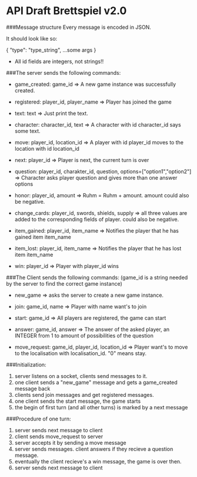 API Draft Brettspiel v2.0
=================================

###Message structure
Every message is encoded in JSON.

It should look like so:

{
  "type": "type_string",
  ...some args
}

- All id fields are integers, not strings!!

###The server sends the following commands:
- game_created: game_id => A new game instance was successfully created.
- registered: player_id, player_name => Player has joined the game

- text: text => Just print the text.
- character: character_id, text => A character with id character_id says some text.

- move: player_id, location_id => A player with id player_id moves to the location with id location_id

- next: player_id => Player is next, the current turn is over

- question: player_id, charakter_id, question, options=["option1","option2"] => Character asks player question and gives more than one answer options

- honor: player_id, amount => Ruhm = Ruhm + amount. amount could also be negative.
- change_cards: player_id, swords, shields, supply => all three values are added to the corresponding fields of player. could also be negative.

- item_gained: player_id, item_name => Notifies the player that he has gained item item_name
- item_lost: player_id, item_name => Notifies the player that he has lost item item_name

- win: player_id => Player with player_id wins

###The Client sends the following commands:
(game_id is a string needed by the server to find the correct game instance)
- new_game => asks the server to create a new game instance.

- join: game_id, name => Player with name want's to join

- start: game_id => All players are registered, the game can start

- answer: game_id, answer => The answer of the asked player, an INTEGER from 1 to amount of possibilities of the question

- move_request: game_id, player_id, location_id => Player want's to move to the localisation with localisation_id. "0" means stay.

###Initialization:
1. server listens on a socket, clients send messages to it.
2. one client sends a "new_game" message and gets a game_created message back
3. clients send join messages and get registered messages.
4. one client sends the start message, the game starts
5. the begin of first turn (and all other turns) is marked by a next message

###Procedure of one turn:
1. server sends next message to client
2. client sends move_request to server
3. server accepts it by sending a move message
4. server sends messages. client answers if they recieve a question message.
5. eventually the client recieve's a win message, the game is over then.
6. server sends next message to client
